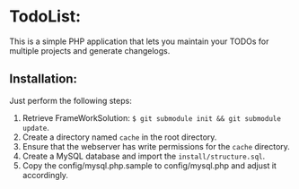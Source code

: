 TodoList:
=========

This is a simple PHP application that lets you maintain your TODOs for multiple projects and
generate changelogs.

Installation:
-------------

Just perform the following steps:

1. Retrieve FrameWorkSolution: `$ git submodule init && git submodule update`.
2. Create a directory named `cache` in the root directory.
3. Ensure that the webserver has write permissions for the `cache` directory.
4. Create a MySQL database and import the `install/structure.sql`.
5. Copy the config/mysql.php.sample to config/mysql.php and adjust it accordingly.
